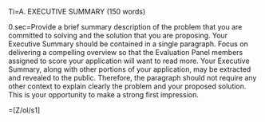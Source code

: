 Ti=A. EXECUTIVE SUMMARY (150 words)

0.sec=Provide a brief summary description of the problem that you are committed to solving and the solution that you are proposing. Your Executive Summary should be contained in a single paragraph. Focus on delivering a compelling overview so that the Evaluation Panel members assigned to score your application will want to read more. Your Executive Summary, along with other portions of your application, may be extracted and revealed to the public. Therefore, the paragraph should not require any other context to explain clearly the problem and your proposed solution. This is your opportunity to make a strong first impression.

=[Z/ol/s1]